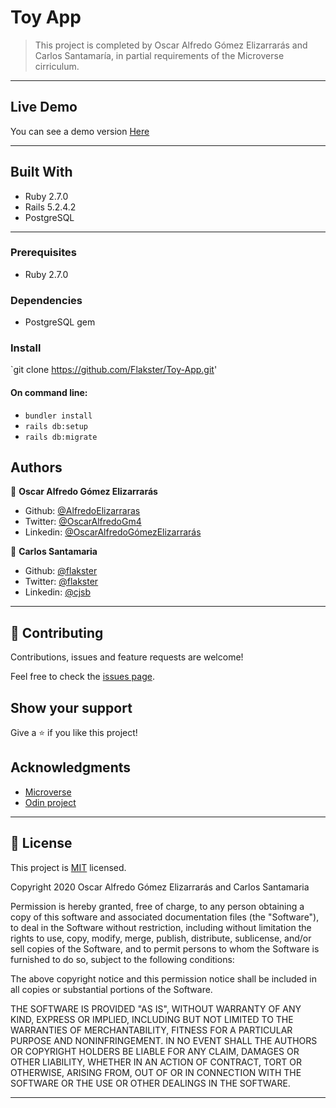# Toy App

> This project is completed by Oscar Alfredo Gómez Elizarrarás and Carlos Santamaría, in partial requirements of the Microverse cirriculum. 

---

## Live Demo

You can see a demo version [Here](https://shrouded-lake-20229.herokuapp.com/)

---

## Built With

- Ruby 2.7.0
- Rails 5.2.4.2
- PostgreSQL

---

### Prerequisites

- Ruby 2.7.0

### Dependencies

- PostgreSQL gem


### Install

`git clone https://github.com/Flakster/Toy-App.git'

#### On command line:
- `bundler install`
- `rails db:setup`
- `rails db:migrate`

## Authors

👤 **Oscar Alfredo Gómez Elizarrarás**

- Github: [@AlfredoElizarraras](https://github.com/AlfredoElizarraras)
- Twitter: [@OscarAlfredoGm4](https://twitter.com/OscarAlfredoGm4)
- Linkedin: [@OscarAlfredoGómezElizarrarás](https://mx.linkedin.com/in/oscar-alfredo-gomez-elizarraras)

👤 **Carlos Santamaria**

- Github: [@flakster](https://github.com/flakster)
- Twitter: [@flakster](https://twitter.com/flakster)
- Linkedin: [@cjsb](https://www.linkedin.com/in/cjsb)
---

## 🤝 Contributing

Contributions, issues and feature requests are welcome!

Feel free to check the [issues page](https://github.com/Flakster/Toy-App/issues).

## Show your support

Give a ⭐️ if you like this project!

## Acknowledgments

- [Microverse](https://microverse.org)
- [Odin project](https://www.theodinproject.com/)

---

## 📝 License

This project is [MIT](https://github.com/Flakster/Toy-App/blob/master/LICENSE) licensed.

Copyright 2020 Oscar Alfredo Gómez Elizarrarás and Carlos Santamaria

Permission is hereby granted, free of charge, to any person obtaining a copy of this software and associated documentation files (the "Software"), to deal in the Software without restriction, including without limitation the rights to use, copy, modify, merge, publish, distribute, sublicense, and/or sell copies of the Software, and to permit persons to whom the Software is furnished to do so, subject to the following conditions:

The above copyright notice and this permission notice shall be included in all copies or substantial portions of the Software.

THE SOFTWARE IS PROVIDED "AS IS", WITHOUT WARRANTY OF ANY KIND, EXPRESS OR IMPLIED, INCLUDING BUT NOT LIMITED TO THE WARRANTIES OF MERCHANTABILITY, FITNESS FOR A PARTICULAR PURPOSE AND NONINFRINGEMENT. IN NO EVENT SHALL THE AUTHORS OR COPYRIGHT HOLDERS BE LIABLE FOR ANY CLAIM, DAMAGES OR OTHER LIABILITY, WHETHER IN AN ACTION OF CONTRACT, TORT OR OTHERWISE, ARISING FROM, OUT OF OR IN CONNECTION WITH THE SOFTWARE OR THE USE OR OTHER DEALINGS IN THE SOFTWARE.

---
